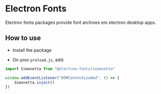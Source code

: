 # Electron Fonts

Electron fonts packages provide font archives em electron desktop apps.

## How to use

* Install the package

* On your `preload.js`, add:

```ts
import Simonetta from "@electron-fonts/simonetta"

window.addEventListener("DOMContentLoaded", () => {
    Simonetta.inject()
})
```